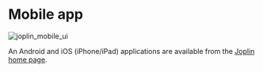 # Mobile app
![joplin_mobile_ui](https://user-images.githubusercontent.com/63901956/128286582-3d829548-7c0f-4f0c-8c46-03acb23cfbec.jpg)

An Android and iOS (iPhone/iPad) applications are available from the [Joplin home page](https://joplinapp.org).
